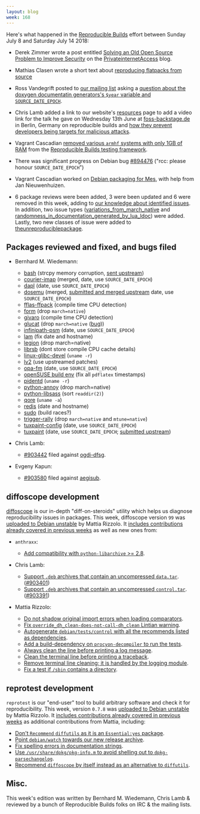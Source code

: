 ```yaml
---
layout: blog
week: 168
---
```


Here's what happened in the [Reproducible Builds](https://reproducible-builds.org) effort between Sunday July 8 and Saturday July 14 2018:

* Derek Zimmer wrote a post entitled [Solving an Old Open Source Problem to Improve Security](https://www.privateinternetaccess.com/blog/2018/07/reproducible-builds-solving-an-old-open-source-problem-to-improve-security/) on the [PrivateinternetAccess](https://www.privateinternetaccess.com) blog.

* Mathias Clasen wrote a short text about [reproducing flatpacks from source](https://blogs.gnome.org/mclasen/2018/07/07/flatpak-making-contribution-easy/)


* Ross Vandegrift posted to [our mailing list](https://lists.reproducible-builds.org/listinfo/rb-general) asking a [question about the doxygen documentatin generators's `$year` variable and `SOURCE_DATE_EPOCH`](https://lists.reproducible-builds.org/pipermail/rb-general/2018-July/001075.html).

* Chris Lamb added a link to our website's [resources](https://reproducible-builds.org/resources/) page to add a video link for the talk he gave on Wednesday 13th June at [foss-backstage.de](https://foss-backstage.de) in Berlin, Germany on reproducible builds and [how they prevent developers being targets for malicious attacks](https://foss-backstage.de/session/think-youre-not-target-tale-3-developers).

* Vagrant Cascadian [removed various `armhf` systems with only 1GB of RAM](https://salsa.debian.org/qa/jenkins.debian.net/commit/91e179d9) from the [Reproducible Builds testing framework](http://tests.reproducible-builds.org/).

* There was significant progress on Debian bug [#894476](https://bugs.debian.org/894476) ("rcc: please honour `SOURCE_DATE_EPOCH`")

* Vagrant Cascadian worked on [Debian packaging for Mes](https://bugs.debian.org/902174), with help from Jan Nieuwenhuizen.

* 6 package reviews were been added, 3 were been updated and 6 were removed in this week, adding to [our knowledge about identified issues](https://tests.reproducible-builds.org/debian/index_issues.html). In addition, two issue types ([variations\_from\_march\_native](https://salsa.debian.org/reproducible-builds/reproducible-notes/commit/89029ae8) and [randomness\_in\_documentation\_generated\_by\_lua\_ldoc](https://salsa.debian.org/reproducible-builds/reproducible-notes/commit/06fc7acd)) were added. Lastly, two new classes of issue were added to [theunreproduciblepackage](https://github.com/bmwiedemann/theunreproduciblepackage/tree/master/compile-time-check/).


Packages reviewed and fixed, and bugs filed
-------------------------------------------

* Bernhard M. Wiedemann:
    * [bash](https://bugzilla.opensuse.org/show_bug.cgi?id=1100488) (strcpy memory corruption, [sent upstream](http://lists.gnu.org/archive/html/bug-bash/2018-07/msg00010.html))
    * [courier-imap](https://github.com/svarshavchik/courier-libs/pull/10) (merged, date, use `SOURCE_DATE_EPOCH`)
    * [dapl](https://build.opensuse.org/request/show/622857) (date, use `SOURCE_DATE_EPOCH`)
    * [dosemu](https://build.opensuse.org/request/show/622368) (merged, [submitted and merged upstream](https://github.com/stsp/dosemu2/pull/640) date, use `SOURCE_DATE_EPOCH`)
    * [fflas-ffpack](https://build.opensuse.org/request/show/622370) (compile time CPU detection)
    * [form](https://build.opensuse.org/request/show/621791) (drop `march=native`)
    * [givaro](https://build.opensuse.org/request/show/622366) (compile time CPU detection)
    * [glucat](https://build.opensuse.org/request/show/621954) (drop `march=native` ([bug](https://bugzilla.opensuse.org/show_bug.cgi?id=1100520)))
    * [infinipath-psm](https://build.opensuse.org/request/show/622529) (date, use `SOURCE_DATE_EPOCH`)
    * [lam](https://build.opensuse.org/request/show/621765) (fix date and hostname)
    * [legion](https://build.opensuse.org/request/show/621947) (drop march=native)
    * [librsb](https://build.opensuse.org/request/show/622196) (dont store compile CPU cache details)
    * [linux-glibc-devel](https://build.opensuse.org/request/show/622351) (`uname -r`)
    * [lv2](https://build.opensuse.org/request/show/621773) (use upstreamed patches)
    * [opa-fm](https://build.opensuse.org/request/show/622572) (date, use `SOURCE_DATE_EPOCH`)
    * [openSUSE build env](https://github.com/openSUSE/post-build-checks/pull/20) (fix all `pdflatex` timestamps)
    * [pidentd](https://build.opensuse.org/request/show/622364) (`uname -r`)
    * [python-annoy](https://build.opensuse.org/request/show/621794) (drop march=native)
    * [python-libsass](https://build.opensuse.org/request/show/622824) (sort `readdir(2)`)
    * [qore](https://build.opensuse.org/request/show/622345) (`uname -a`)
    * [redis](https://build.opensuse.org/request/show/622155) (date and hostname)
    * [sudo](https://build.opensuse.org/request/show/622342) (build races?)
    * [trigger-rally](https://build.opensuse.org/request/show/621952) (drop `march=native` and `mtune=native`)
    * [tuxpaint-config](https://build.opensuse.org/request/show/622524) (date, use `SOURCE_DATE_EPOCH`)
    * [tuxpaint](https://build.opensuse.org/request/show/622523) (date, use `SOURCE_DATE_EPOCH`; [submitted upstream](https://sourceforge.net/p/tuxpaint/tuxpaint/merge-requests/4/))

* Chris Lamb:
    * [#903442](https://bugs.debian.org/903442) filed against [ogdi-dfsg](https://tracker.debian.org/pkg/ogdi-dfsg).

* Evgeny Kapun:
    * [#903580](https://bugs.debian.org/903580) filed against [aegisub](https://tracker.debian.org/pkg/aegisub).


diffoscope development
----------------------

[diffoscope](https://diffoscope.org) is our in-depth "diff-on-steroids" utility which helps us diagnose reproducibility issues in packages. This week, diffoscope version `99` was [uploaded to Debian unstable](https://tracker.debian.org/news/971762/accepted-diffoscope-99-source-into-unstable/) by Mattia Rizzolo. It [includes contributions already covered in previous weeks](https://salsa.debian.org/reproducible-builds/diffoscope/commits/99) as well as new ones from:


* `anthraxx`:
    * [Add compatibility with `python-libarchive` >= 2.8](https://salsa.debian.org/reproducible-builds/diffoscope/commit/5ed8e48).

* Chris Lamb:
    * [Support `.deb` archives that contain an uncompressed `data.tar`](https://salsa.debian.org/reproducible-builds/diffoscope/commit/185077c). ([#903401](https://bugs.debian.org/903401))
    * [Support `.deb` archives that contain an uncompressed `control.tar`](https://salsa.debian.org/reproducible-builds/diffoscope/commit/dc9ee98). ([#903391](https://bugs.debian.org/903391))

* Mattia Rizzolo:
    * [Do not shadow original import errors when loading comparators](https://salsa.debian.org/reproducible-builds/diffoscope/commit/90028d4).
    * [Fix `override_dh_clean-does-not-call-dh_clean` Lintian warning](https://salsa.debian.org/reproducible-builds/diffoscope/commit/c0ebadd).
    * [Autogenerate `debian/tests/control` with all the recommends listed as dependencies](https://salsa.debian.org/reproducible-builds/diffoscope/commit/58ec1c7).
    * [Add a build-dependency on `procyon-decompiler` to run the tests](https://salsa.debian.org/reproducible-builds/diffoscope/commit/3c05e56).
    * [Always clean the line before printing a log message](https://salsa.debian.org/reproducible-builds/diffoscope/commit/615095a).
    * [Clean the terminal line before printing a traceback](https://salsa.debian.org/reproducible-builds/diffoscope/commit/fd6eff9).
    * [Remove terminal line cleaning; it is handled by the logging module](https://salsa.debian.org/reproducible-builds/diffoscope/commit/e75be7e).
    * [Fix a test if `/sbin` contains a directory](https://salsa.debian.org/reproducible-builds/diffoscope/commit/8c2b079).


reprotest development
---------------------

`reprotest` is our "end-user" tool to build arbitrary software and check it for reproducibility. This week, version `0.7.8` was [uploaded to Debian unstable](https://tracker.debian.org/news/972031/accepted-reprotest-078-source-into-unstable/) by Mattia Rizzolo. It [includes contributions already covered in previous weeks](https://salsa.debian.org/reproducible-builds/reprotest/commits/debian/0.7.8) as additional contributions from Mattia, including:

* [Don't `Recommend` `diffutils`  as it is an `Essential:yes` package](https://salsa.debian.org/reproducible-builds/reprotest/commit/823d543).
* [Point `debian/watch` towards our new release archive](https://salsa.debian.org/reproducible-builds/reprotest/commit/c614a3c).
* [Fix spelling errors in documentation strings](https://salsa.debian.org/reproducible-builds/reprotest/commit/7173f93).
* [Use `/usr/share/dpkg/pkg-info.m` to avoid shelling out to `dpkg-parsechangelog`](https://salsa.debian.org/reproducible-builds/reprotest/commit/d08174f).
* [Recommend `diffoscope` by itself instead as an alternative to `diffutils`](https://salsa.debian.org/reproducible-builds/reprotest/commit/f32a30c).


Misc.
-----

This week's edition was written by Bernhard M. Wiedemann, Chris Lamb & reviewed by a bunch of Reproducible Builds folks on IRC & the mailing lists.
